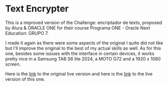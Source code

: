 # Text Encrypter

This is a improved version of the Challenge: encriptador de texto, proposed by Alura & ORACLE ONE for their course Programa ONE - Oracle Next Education: GRUPO 7.

I made it again as there were some aspects of the original I quite did not like but I'll improve the original to the best of my actual skills as well. As for this one, besides some issiues with the interface in certain devices, it works pretty nice in a Samsung TAB S6 lite 2024, a MOTO G72 and a 1920 x 1080 screen.

Here is the [link](https://andrescguerrero.github.io/challenge-encriptador-texto/) to the original live version and here is the [link](https://andrescguerrero.github.io/text-encrypter/) to the live version of this one.
